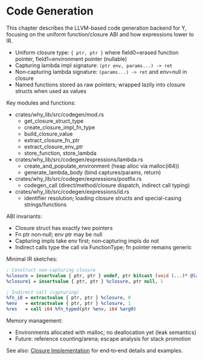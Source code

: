 # Code Generation

This chapter describes the LLVM-based code generation backend for Y, focusing on the uniform function/closure ABI and how expressions lower to IR.

- Uniform closure type: `{ ptr, ptr }` where field0=erased function pointer, field1=environment pointer (nullable)
- Capturing lambda impl signature: `(ptr env, params...) -> ret`
- Non‑capturing lambda signature: `(params...) -> ret` and env=null in closure
- Named functions stored as raw pointers; wrapped lazily into closure structs when used as values

Key modules and functions:
- crates/why_lib/src/codegen/mod.rs
  - get_closure_struct_type
  - create_closure_impl_fn_type
  - build_closure_value
  - extract_closure_fn_ptr
  - extract_closure_env_ptr
  - store_function, store_lambda
- crates/why_lib/src/codegen/expressions/lambda.rs
  - create_and_populate_environment (heap alloc via malloc(i64))
  - generate_lambda_body (bind captures/params, return)
- crates/why_lib/src/codegen/expressions/postfix.rs
  - codegen_call (direct/method/closure dispatch, indirect call typing)
- crates/why_lib/src/codegen/expressions/id.rs
  - identifier resolution; loading closure structs and special-casing strings/functions

ABI invariants:
- Closure struct has exactly two pointers
- Fn ptr non‑null; env ptr may be null
- Capturing impls take env first; non‑capturing impls do not
- Indirect calls type the call via FunctionType; fn pointer remains generic

Minimal IR sketches:
```llvm
; Construct non‑capturing closure
%closure = insertvalue { ptr, ptr } undef, ptr bitcast (void (...)* @lambda_impl to ptr), 0
%closure1 = insertvalue { ptr, ptr } %closure, ptr null, 1

; Indirect call (capturing)
%fn_i8 = extractvalue { ptr, ptr } %closure, 0
%env   = extractvalue { ptr, ptr } %closure, 1
%res   = call i64 %fn_typed(ptr %env, i64 %arg0)
```

Memory management:
- Environments allocated with malloc; no deallocation yet (leak semantics)
- Future: reference counting/arena; escape analysis for stack promotion

See also: [Closure Implementation](./closures.md) for end‑to‑end details and examples.
